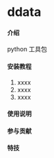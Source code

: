 # ddata

#### 介绍
python 工具包


#### 安装教程

1.  xxxx
2.  xxxx
3.  xxxx

#### 使用说明



#### 参与贡献




#### 特技


